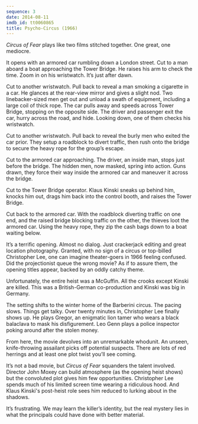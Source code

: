 ```yaml
---
sequence: 3
date: 2014-08-11
imdb_id: tt0060865
title: Psycho-Circus (1966)
---
```


_Circus of Fear_ plays like two films stitched together. One great, one mediocre.

It opens with an armored car rumbling down a London street. Cut to a man aboard a boat approaching the Tower Bridge. He raises his arm to check the time. Zoom in on his wristwatch. It’s just after dawn.

Cut to another wristwatch. Pull back to reveal a man smoking a cigarette in a car. He glances at the rear-view mirror and gives a slight nod. Two linebacker-sized men get out and unload a swath of equipment, including a large coil of thick rope. The car pulls away and speeds across Tower Bridge, stopping on the opposite side. The driver and passenger exit the car, hurry across the road, and hide. Looking down, one of them checks his wristwatch.

Cut to another wristwatch. Pull back to reveal the burly men who exited the car prior. They setup a roadblock to divert traffic, then rush onto the bridge to secure the heavy rope for the group’s escape.

Cut to the armored car approaching. The driver, an inside man, stops just before the bridge. The hidden men, now masked, spring into action. Guns drawn, they force their way inside the armored car and maneuver it across the bridge.

Cut to the Tower Bridge operator. Klaus Kinski sneaks up behind him, knocks him out, drags him back into the control booth, and raises the Tower Bridge.

Cut back to the armored car. With the roadblock diverting traffic on one end, and the raised bridge blocking traffic on the other, the thieves loot the armored car. Using the heavy rope, they zip the cash bags down to a boat waiting below.

It’s a terrific opening. Almost no dialog. Just crackerjack editing and great location photography. Granted, with no sign of a circus or top-billed Christopher Lee, one can imagine theater-goers in 1966 feeling confused. Did the projectionist queue the wrong movie? As if to assure them, the opening titles appear, backed by an oddly catchy theme.

Unfortunately, the entire heist was a McGuffin. All the crooks except Kinski are killed. This was a British-German co-production and Kinski was big in Germany.

The setting shifts to the winter home of the Barberini circus. The pacing slows. Things get talky. Over twenty minutes in, Christopher Lee finally shows up. He plays Gregor, an enigmatic lion tamer who wears a black balaclava to mask his disfigurement. Leo Genn plays a police inspector poking around after the stolen money.

From here, the movie devolves into an unremarkable whodunit. An unseen, knife-throwing assailant picks off potential suspects. There are lots of red herrings and at least one plot twist you’ll see coming.

It’s not a bad movie, but _Circus of Fear_ squanders the talent involved. Director John Moxey can build atmosphere (as the opening heist shows) but the convoluted plot gives him few opportunities. Christopher Lee spends much of his limited screen time wearing a ridiculous hood. And Klaus Kinski's post-heist role sees him reduced to lurking about in the shadows.

It’s frustrating. We may learn the killer’s identity, but the real mystery lies in what the principals could have done with better material.